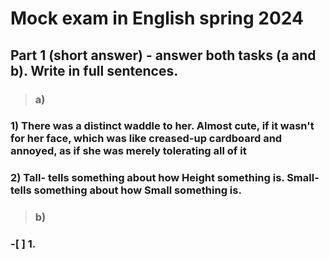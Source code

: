 # Mock exam in English spring 2024



## Part 1 (short answer) - answer both tasks (a and b). Write in full sentences.


> ### **a)**


<!-- Looked like a small wardrobe with a coat thrown over it.** -->

### **1) There was a distinct waddle to her. Almost cute, if it wasn't for her face, which was like creased-up cardboard and annoyed, as if she was merely tolerating all of it**

### **2) Tall- tells something about how Height something is. Small- tells something about how Small something is.**



> ### **b)**


### -[ ] 1.
